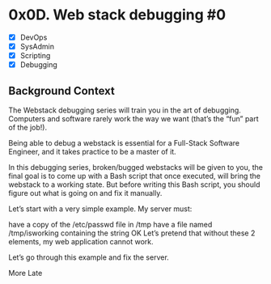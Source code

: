 # 0x0D. Web stack debugging #0

- [x] DevOps
- [x] SysAdmin
- [x] Scripting
- [x] Debugging

## Background Context
The Webstack debugging series will train you in the art of debugging. Computers and software rarely work the way we want
(that’s the “fun” part of the job!).

Being able to debug a webstack is essential for a Full-Stack Software Engineer, and it takes practice to be a master of
it.

In this debugging series, broken/bugged webstacks will be given to you, the final goal is to come up with a Bash script
that once executed, will bring the webstack to a working state. But before writing this Bash script, you should figure
out what is going on and fix it manually.

Let’s start with a very simple example. My server must:

have a copy of the /etc/passwd file in /tmp
have a file named /tmp/isworking containing the string OK
Let’s pretend that without these 2 elements, my web application cannot work.

Let’s go through this example and fix the server.

More Late

